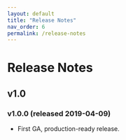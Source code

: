 ```yaml
---
layout: default
title: "Release Notes"
nav_order: 6
permalink: /release-notes
---
```


# Release Notes

## v1.0

### v1.0.0 (released 2019-04-09)

* First GA, production-ready release.

